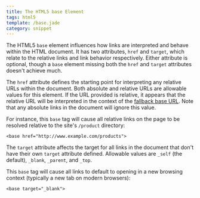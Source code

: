 ```yaml
---
title: The HTML5 base Element
tags: html5
template: /base.jade
category: snippet
---
```


The HTML5 `base` element influences how links are interpreted and behave within the HTML document. It has two attributes, `href` and `target`, which relate to the relative links and link behavior respectively. Either attribute is optional, though a `base` element missing both the `href` and `target` attributes doesn't achieve much.

The `href` attribute defines the starting point for interpreting any relative URLs within the document. Both absolute and relative URLs are allowable values for this element. If the URL provided is relative, it appears that the relative URL will be interpreted in the context of the [fallback base URL](http://www.w3.org/TR/html5/infrastructure.html#fallback-base-url). Note that any absolute links in the document will ignore this value.

For instance, this `base` tag will cause all relative links on the page to be resolved relative to the site's `/product` directory:

```
<base href="http://www.example.com/products">
```

The `target` attribute affects the target for all links in the document that don't have their own `target` attribute defined. Allowable values are `_self` (the default), `_blank`, `_parent`, and `_top`.

This `base` tag will cause all links to default to opening in a new browsing context (typically a new tab on modern browsers):

```
<base target="_blank">
```
